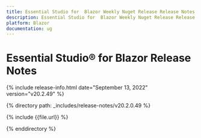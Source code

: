 ```yaml
---
title: Essential Studio for  Blazor Weekly Nuget Release Release Notes  
description: Essential Studio for  Blazor Weekly Nuget Release Release Notes 
platform: Blazor
documentation: ug
---
```


# Essential Studio&reg; for  Blazor  Release Notes  

{% include release-info.html date="September 13, 2022"  version="v20.2.49" %} 

{% directory path: _includes/release-notes/v20.2.0.49 %}

{% include {{file.url}} %}

{% enddirectory %}
